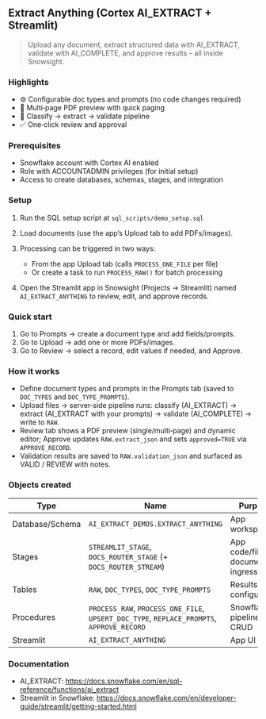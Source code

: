 ## Extract Anything (Cortex AI_EXTRACT + Streamlit)

> Upload any document, extract structured data with AI_EXTRACT, validate with AI_COMPLETE, and approve results – all inside Snowsight.

### Highlights
- ⚙️ Configurable doc types and prompts (no code changes required)
- 📄 Multi‑page PDF preview with quick paging
- 🤖 Classify → extract → validate pipeline
- ✅ One‑click review and approval

### Prerequisites
- Snowflake account with Cortex AI enabled
- Role with ACCOUNTADMIN privileges (for initial setup)
- Access to create databases, schemas, stages, and integration

### Setup
1) Run the SQL setup script at `sql_scripts/demo_setup.sql`

2) Load documents (use the app’s Upload tab to add PDFs/images).

3) Processing can be triggered in two ways:
   - From the app Upload tab (calls `PROCESS_ONE_FILE` per file)
   - Or create a task to run `PROCESS_RAW()` for batch processing

4) Open the Streamlit app in Snowsight (Projects → Streamlit) named `AI_EXTRACT_ANYTHING` to review, edit, and approve records.

### Quick start
1. Go to Prompts → create a document type and add fields/prompts.
2. Go to Upload → add one or more PDFs/images.
3. Go to Review → select a record, edit values if needed, and Approve.

### How it works
- Define document types and prompts in the Prompts tab (saved to `DOC_TYPES` and `DOC_TYPE_PROMPTS`).
- Upload files → server‑side pipeline runs: classify (AI_EXTRACT) → extract (AI_EXTRACT with your prompts) → validate (AI_COMPLETE) → write to `RAW`.
- Review tab shows a PDF preview (single/multi‑page) and dynamic editor; Approve updates `RAW.extract_json` and sets `approved=TRUE` via `APPROVE_RECORD`.
- Validation results are saved to `RAW.validation_json` and surfaced as VALID / REVIEW with notes.

### Objects created
| Type | Name | Purpose |
|---|---|---|
| Database/Schema | `AI_EXTRACT_DEMOS.EXTRACT_ANYTHING` | App workspace |
| Stages | `STREAMLIT_STAGE`, `DOCS_ROUTER_STAGE` (+ `DOCS_ROUTER_STREAM`) | App code/files; document ingress |
| Tables | `RAW`, `DOC_TYPES`, `DOC_TYPE_PROMPTS` | Results and configuration |
| Procedures | `PROCESS_RAW`, `PROCESS_ONE_FILE`, `UPSERT_DOC_TYPE`, `REPLACE_PROMPTS`, `APPROVE_RECORD` | Snowflake pipeline & CRUD |
| Streamlit | `AI_EXTRACT_ANYTHING` | App UI |

### Documentation
- AI_EXTRACT: https://docs.snowflake.com/en/sql-reference/functions/ai_extract
- Streamlit in Snowflake: https://docs.snowflake.com/en/developer-guide/streamlit/getting-started.html
